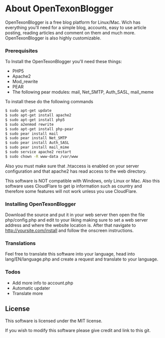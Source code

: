 # About OpenTexonBlogger

OpenTexonBlogger is a free blog platform for Linux/Mac. Wich has everything you'll need for a simple blog, accounts, easy to use article posting, reading articles and comment on them and much more. OpenTexonBlogger is also highly customizable.

### Prerequisites

To Install the OpenTexonBlogger you'll need these things:

* PHP5
* Apache2
* Mod_rewrite
* PEAR
* The following pear modules: mail, Net_SMTP, Auth_SASL, mail_meme

To install these do the following commands

```sh
$ sudo apt-get update
$ sudo apt-get install apache2
$ sudo apt-get install php5
$ sudo a2enmod rewrite
$ sudo apt-get install php-pear
$ sudo pear install mail
$ sudo pear install Net_SMTP
$ sudo pear install Auth_SASL
$ sudo pear install mail_mime
$ sudo service apache2 restart
$ sudo chown -R www-data /var/www
```

Also you must make sure that .htaccess is enabled on your server configuration and that apache2 has read access to the web directory.

This software is NOT compatible with Windows, only Linux or Mac. Also this software uses CloudFlare to get ip information such as country and therefore some features will not work unless you use CloudFlare.

### Installing OpenTexonBlogger

Download the source and put it in your web server then open the file php/config.php and edit to your liking making sure to set a web server address and where the website location is. After that navigate to http://yoursite.com/install and follow the onscreen instructions.

### Translations

Feel free to translate this software into your language, head into lang/EN/language.php and create a request and translate to your language.

### Todos

 - Add more info to account.php
 - Automatic updater
 - Translate more

License
----

This software is licensed under the MIT license.

If you wish to modify this software please give credit and link to this git.

